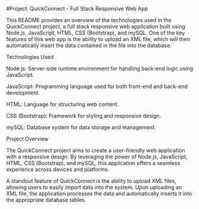 #Project: QuickConnect - Full Stack Responsive Web App


This README provides an overview of the technologies used in the QuickConnect project, a full stack responsive web application built using Node.js, JavaScript, HTML, CSS (Bootstrap), and mySQL. One of the key features of this web app is the ability to upload an XML file, which will then automatically insert the data contained in the file into the database.

Technologies Used

Node.js: Server-side runtime environment for handling back-end logic using JavaScript.

JavaScript: Programming language used for both front-end and back-end development.

HTML: Language for structuring web content.

CSS (Bootstrap): Framework for styling and responsive design.

mySQL: Database system for data storage and management.

Project Overview

The QuickConnect project aims to create a user-friendly web application with a responsive design. By leveraging the power of Node.js, JavaScript, HTML, CSS (Bootstrap), and mySQL, this application offers a seamless experience across devices and platforms.

A standout feature of QuickConnect is the ability to upload XML files, allowing users to easily import data into the system. Upon uploading an XML file, the application processes the data and automatically inserts it into the appropriate database tables.
